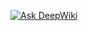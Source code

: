 [![Ask DeepWiki](https://deepwiki.com/badge.svg)](https://deepwiki.com/Alex-rajas/Unsupervised-Algorithms-Clustering)
